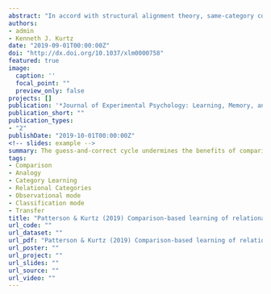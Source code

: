 ```yaml
---
abstract: "In accord with structural alignment theory, same-category comparison opportunities within a classification learning task should promote relational category acquisition. However, a straightforward merging of the classification paradigm with co-presentation of same-category item pairs does not yield an advantage relative to an equal number of single-item exposures. In three experiments, we explore the hypothesis that the traditional classification learning mode (guess-and-correct) and comparison have a previously unforeseen incompatibility. In Experiment 1, we test this hypothesis by contrasting classification with supervised observational learning (passive study of labeled examples) under three presentation formats: same-category pairs, mixed pairs, and single-item. We find an observational advantage with same-category pairs and produce the elusive advantage over single-item exposures. In Experiment 2, we assess the generality of the learning mode effect by testing both same- and different-category comparison. The observational advantage replicates and extends to different-category comparison – although, we do not find a significant difference between the two types of comparison. In Experiment 3, relative to the classification mode, we find enhanced performance in an intermediate learning mode between classification and observation in which participants are instructed to make a covert category guess (without making an actual response) before seeing the correct category label. Implications and interpretations – including our interpretation that the performance emphasis inherent in classification learning undermines the benefits that arise from comparison opportunities – are discussed."
authors:
- admin
- Kenneth J. Kurtz
date: "2019-09-01T00:00:00Z"
doi: "http://dx.doi.org/10.1037/xlm0000758"
featured: true
image:
  caption: ''
  focal_point: ""
  preview_only: false
projects: []
publication: '*Journal of Experimental Psychology: Learning, Memory, and Cognition*'
publication_short: ""
publication_types:
- "2"
publishDate: "2019-10-01T00:00:00Z"
<!-- slides: example -->
summary: The guess-and-correct cycle undermines the benefits of comparison opportunities.
tags:
- Comparison
- Analogy
- Category Learning
- Relational Categories
- Observational mode
- Classification mode
- Transfer
title: "Patterson & Kurtz (2019) Comparison-based learning of relational categories (you'll never guess)"
url_code: ""
url_dataset: ""
url_pdf: "Patterson & Kurtz (2019) Comparison-based learning of relational categories (you'll never guess).pdf"
url_poster: ""
url_project: ""
url_slides: ""
url_source: ""
url_video: ""
---
```

